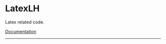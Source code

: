 # LatexLH

Latex related code.

[Documentation](https://lhendricks.org/julia/LatexLH/index.html)

--------------